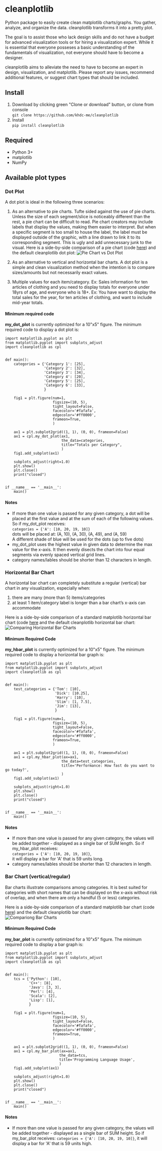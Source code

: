 # cleanplotlib
Python package to easily create clean matplotlib charts/graphs. You gather, analyze, and organize the data. cleanplotlib transforms it into a pretty plot.  
  
The goal is to assist those who lack design skills and do not have a budget for advanced visualization tools or for hiring a visualization expert. While it is essential that everyone posseses a basic understanding of the fundamentals of visualization, not everyone should have to become a designer.  
  
cleanplotlib aims to alleviate the need to have to become an expert in design, visualization, and matplotlib. Please report any issues, recommend additional features, or suggest chart types that should be included.  
  
## Install  
1. Download by clicking green "Clone or download" button, or clone from console  
```git clone https://github.com/khdc-me/cleanplotlib```  
1. Install  
```pip install cleanplotlib```  
  
## Required  
* Python 3+
* matplotlib
* NumPy
  
## Available plot types  
### Dot Plot  
A dot plot is ideal in the following three scenarios:  
1) As an alternative to pie charts. Tufte sided against the use of pie charts. Unless the size of each segment/slice is noticeably different than the rest, a pie chart can be difficult to read. Pie chart creators may include labels that display the values, making them easier to interpret. But when a specific segment is too small to house the label, the label must be displayed outside of the graphic, with a line drawn to link it to its corresponding segment. This is ugly and add unnecessary junk to the visual. Here is a side-by-side comparison of a pie chart (code [here](https://matplotlib.org/examples/pie_and_polar_charts/pie_demo_features.html)) and the default cleanplotlib dot plot:
![Pie Chart vs Dot Plot](https://github.com/khdc-me/cleanplotlib/blob/master/pievsdot.png)  
  
2) As an alternative to vertical and horizontal bar charts. A dot plot is a simple and clean visualization method when the intention is to compare sizes/amounts but not necessarily exact values.  
  
3) Multiple values for each item/category.
Ex: Sales information for ten articles of clothing and you need to display totals for everyone under 18yrs of age, and everyone who is 18+.
Ex: You have want to display the total sales for the year, for ten articles of clothing, and want to include mid-year totals.  
  
#### Minimum required code  
**my_dot_plot** is currently optimized for a 10"x5" figure. The minimum required code to display a dot plot is:  

    import matplotlib.pyplot as plt
    from matplotlib.pyplot import subplots_adjust
    import cleanplotlib as cpl


    def main():
        categories = {'Category 1': [25],
                      'Category 2': [32],
                      'Category 3': [34],
                      'Category 4': [20],
                      'Category 5': [25],
                      'Category 6': [33],
                      }
    
        fig1 = plt.figure(num=1,
                          figsize=(10, 5),
                          tight_layout=False,
                          facecolor='#fafafa',
                          edgecolor='#ff0000',
                          frameon=True,
                          )
    
        ax1 = plt.subplot2grid((1, 1), (0, 0), frameon=False)
        ax1 = cpl.my_dot_plot(ax1,
                              the_data=categories,
                              title="Totals per Category",
                              )
        fig1.add_subplot(ax1)

        subplots_adjust(right=1.0)
        plt.show()
        plt.close()
        print("closed")
    
    
    if __name__ == '__main__':
        main()
    
#### Notes  
* If more than one value is passed for any given category, a dot will be placed at the first value and at the sum of each of the following values. So if my_dot_plot receives:  
`categories = {'A': [10, 20, 19, 10]}`  
dots will be placed at: (A, 10), (A, 30), (A, 49), and (A, 59)  
A different shade of blue will be used for the dots (up to five dots)  
* my_dot_plot uses the highest value in given data to determine the max value for the x-axis. It then evenly disects the chart into four equal segments via evenly spaced vertical grid lines.  
* category names/lables should be shorter than 12 characters in length.
  
### Horizontal Bar Chart  
A horizontal bar chart can completely substitute a regular (vertical) bar chart in any visualization, especially when:  
1. there are many (more than 5) items/categories  
1. at least 1 item/category label is longer than a bar chart’s x-axis can accommodate  
  
Here is a side-by-side comparison of a standard matplotlib horizontal bar chart (code [here](https://matplotlib.org/devdocs/gallery/lines_bars_and_markers/barh.html) and the default cleanplotlib horizontal bar chart:  
![Comparing Horizontal Bar Charts](https://github.com/khdc-me/cleanplotlib/blob/master/hbarvhbar.png)  

#### Minimum Required Code  
**my_hbar_plot** is currently optimized for a 10"x5" figure. The minimum required code to display a horizontal bar graph is:
  
    import matplotlib.pyplot as plt
    from matplotlib.pyplot import subplots_adjust
    import cleanplotlib as cpl
    
    
    def main():
        test_categories = {'Tom': [10],
                           'Dick': [10.25],
                           'Harry': [10],
                           'Slim': [1, 7.5],
                           'Jim': [13],
                           }
    
        fig1 = plt.figure(num=1,
                          figsize=(10, 5),
                          tight_layout=False,
                          facecolor='#fafafa',
                          edgecolor='#ff0000',
                          frameon=True,
                          )
    
        ax1 = plt.subplot2grid((1, 1), (0, 0), frameon=False)
        ax1 = cpl.my_hbar_plot(ax=ax1,
                              the_data=test_categories,
                              title='Performance: How fast do you want to go today?',
                              )
        fig1.add_subplot(ax1)
    
        subplots_adjust(right=1.0)
        plt.show()
        plt.close()
        print("closed")
    
    
    if __name__ == '__main__':
        main()
    

#### Notes  
* If more than one value is passed for any given category, the values will be added together - displayed as a single bar of SUM length. So if my_hbar_plot receives:  
`categories = {'A': [10, 20, 19, 10]}`,  
it will display a bar for 'A' that is 59 units long.  
* category names/lables should be shorter than 12 characters in length.  
  
### Bar Chart (vertical/regular)  
Bar charts illustrate comparisons among categories. It is best suited for categories with short names that can be displayed on the x-axis without risk of overlap, and when there are only a handful (5 or less) categories.  
  
Here is a side-by-side comparison of a standard matplotlib bar chart (code [here](https://pythonspot.com/en/matplotlib-bar-chart/)) and the default cleanplotlib bar chart:  
![Compariong Bar Charts](https://github.com/khdc-me/cleanplotlib/blob/master/barvbar.png)  
  
#### Minimum Required Code  
**my_bar_plot** is currently optimized for a 10"x5" figure. The minimum required code to display a bar graph is:  
  
    import matplotlib.pyplot as plt
    from matplotlib.pyplot import subplots_adjust
    import cleanplotlib as cpl
    
    
    def main():
        tcs = {'Python': [10],
               'C++': [8],
               'Java': [3, 3],
               'Perl': [4],
               'Scala': [2],
               'Lisp': [1],
               }
    
        fig1 = plt.figure(num=1,
                          figsize=(10, 5),
                          tight_layout=False,
                          facecolor='#fafafa',
                          edgecolor='#ff0000',
                          frameon=True,
                          )
    
        ax1 = plt.subplot2grid((1, 1), (0, 0), frameon=False)
        ax1 = cpl.my_bar_plot(ax=ax1,
                             the_data=tcs,
                             title='Programming Language Usage',
                             )
        fig1.add_subplot(ax1)
    
        subplots_adjust(right=1.0)
        plt.show()
        plt.close()
        print("closed")
    
    
    if __name__ == '__main__':
        main()
    
#### Notes  
* If more than one value is passed for any given category, the values will be added together - displayed as a single bar of SUM height. So if my_bar_plot receives:
`categories = {'A': [10, 20, 19, 10]}`,
it will display a bar for 'A' that is 59 units high.
